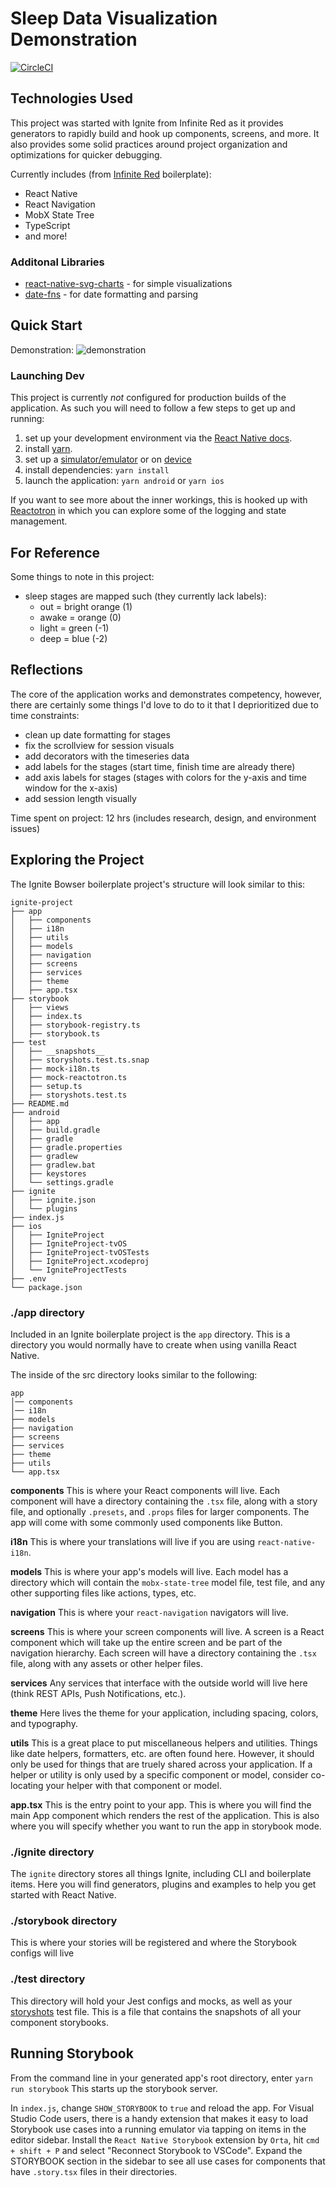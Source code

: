 # Sleep Data Visualization Demonstration

[![CircleCI](https://circleci.com/gh/infinitered/ignite-bowser.svg?style=svg)](https://circleci.com/gh/infinitered/ignite-bowser)

## Technologies Used

This project was started with Ignite from Infinite Red as it provides generators to rapidly build and hook up components, screens, and more. It also provides some solid practices around project organization and optimizations for quicker debugging.

Currently includes (from [Infinite Red](https://github.com/infinitered/ignite-bowser#about-the-stack) boilerplate):

- React Native
- React Navigation
- MobX State Tree
- TypeScript
- and more!

### Additonal Libraries

- [react-native-svg-charts](https://github.com/JesperLekland/react-native-svg-charts) - for simple visualizations
- [date-fns](https://date-fns.org/) - for date formatting and parsing

## Quick Start

Demonstration:
![demonstration](demo/sleep-data-demo.gif)

### Launching Dev

This project is currently _not_ configured for production builds of the application. As such you will need to follow a few steps to get up and running:

1. set up your development environment via the [React Native docs](https://reactnative.dev/docs/environment-setup).
2. install [yarn](https://yarnpkg.com/getting-started/install).
3. set up a [simulator/emulator](https://developer.android.com/studio/run/managing-avds.html) or on [device](https://reactnative.dev/docs/running-on-device)
4. install dependencies: `yarn install`
5. launch the application: `yarn android` or `yarn ios`

If you want to see more about the inner workings, this is hooked up with [Reactotron](https://github.com/infinitered/reactotron) in which you can explore some of the logging and state management.

## For Reference

Some things to note in this project:

- sleep stages are mapped such (they currently lack labels):
  - out = bright orange (1)
  - awake = orange (0)
  - light = green (-1)
  - deep = blue (-2)

## Reflections

The core of the application works and demonstrates competency, however, there are certainly some things I'd love to do to it that I deprioritized due to time constraints:

- clean up date formatting for stages
- fix the scrollview for session visuals
- add decorators with the timeseries data
- add labels for the stages (start time, finish time are already there)
- add axis labels for stages (stages with colors for the y-axis and time window for the x-axis)
- add session length visually

Time spent on project: 12 hrs (includes research, design, and environment issues)

## Exploring the Project

The Ignite Bowser boilerplate project's structure will look similar to this:

```
ignite-project
├── app
│   ├── components
│   ├── i18n
│   ├── utils
│   ├── models
│   ├── navigation
│   ├── screens
│   ├── services
│   ├── theme
│   ├── app.tsx
├── storybook
│   ├── views
│   ├── index.ts
│   ├── storybook-registry.ts
│   ├── storybook.ts
├── test
│   ├── __snapshots__
│   ├── storyshots.test.ts.snap
│   ├── mock-i18n.ts
│   ├── mock-reactotron.ts
│   ├── setup.ts
│   ├── storyshots.test.ts
├── README.md
├── android
│   ├── app
│   ├── build.gradle
│   ├── gradle
│   ├── gradle.properties
│   ├── gradlew
│   ├── gradlew.bat
│   ├── keystores
│   └── settings.gradle
├── ignite
│   ├── ignite.json
│   └── plugins
├── index.js
├── ios
│   ├── IgniteProject
│   ├── IgniteProject-tvOS
│   ├── IgniteProject-tvOSTests
│   ├── IgniteProject.xcodeproj
│   └── IgniteProjectTests
├── .env
└── package.json

```

### ./app directory

Included in an Ignite boilerplate project is the `app` directory. This is a directory you would normally have to create when using vanilla React Native.

The inside of the src directory looks similar to the following:

```
app
│── components
│── i18n
├── models
├── navigation
├── screens
├── services
├── theme
├── utils
└── app.tsx
```

**components**
This is where your React components will live. Each component will have a directory containing the `.tsx` file, along with a story file, and optionally `.presets`, and `.props` files for larger components. The app will come with some commonly used components like Button.

**i18n**
This is where your translations will live if you are using `react-native-i18n`.

**models**
This is where your app's models will live. Each model has a directory which will contain the `mobx-state-tree` model file, test file, and any other supporting files like actions, types, etc.

**navigation**
This is where your `react-navigation` navigators will live.

**screens**
This is where your screen components will live. A screen is a React component which will take up the entire screen and be part of the navigation hierarchy. Each screen will have a directory containing the `.tsx` file, along with any assets or other helper files.

**services**
Any services that interface with the outside world will live here (think REST APIs, Push Notifications, etc.).

**theme**
Here lives the theme for your application, including spacing, colors, and typography.

**utils**
This is a great place to put miscellaneous helpers and utilities. Things like date helpers, formatters, etc. are often found here. However, it should only be used for things that are truely shared across your application. If a helper or utility is only used by a specific component or model, consider co-locating your helper with that component or model.

**app.tsx** This is the entry point to your app. This is where you will find the main App component which renders the rest of the application. This is also where you will specify whether you want to run the app in storybook mode.

### ./ignite directory

The `ignite` directory stores all things Ignite, including CLI and boilerplate items. Here you will find generators, plugins and examples to help you get started with React Native.

### ./storybook directory

This is where your stories will be registered and where the Storybook configs will live

### ./test directory

This directory will hold your Jest configs and mocks, as well as your [storyshots](https://github.com/storybooks/storybook/tree/master/addons/storyshots) test file. This is a file that contains the snapshots of all your component storybooks.

## Running Storybook

From the command line in your generated app's root directory, enter `yarn run storybook`
This starts up the storybook server.

In `index.js`, change `SHOW_STORYBOOK` to `true` and reload the app.
For Visual Studio Code users, there is a handy extension that makes it easy to load Storybook use cases into a running emulator via tapping on items in the editor sidebar. Install the `React Native Storybook` extension by `Orta`, hit `cmd + shift + P` and select "Reconnect Storybook to VSCode". Expand the STORYBOOK section in the sidebar to see all use cases for components that have `.story.tsx` files in their directories.
